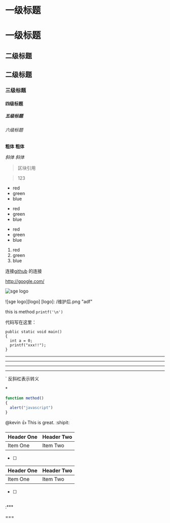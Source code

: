 # 一级标题 #
一级标题
=================================

## 二级标题

二级标题
---------------------------------

### 三级标题

#### 四级标题

##### 五级标题

###### 六级标题






**粗体**
__粗体__

*斜体*
_斜体_

>区块引用

>123

* red
* green
* blue

+ red
+ green
+ blue

- red
- green
- blue

1. red
2. green
3. blue

连接[github](https://github.com) 的连接

<http://google.com/>

![sge logo](/维护后.png)

![sge logo][logo]
[logo]: /维护后.png "adf"

this is method ``printf('\n')``

代码写在这里：
```
public static void main()
{
  int a = 0;
  printf("xxx!!");
}
```

***

* * *

*****

---

\`
反斜杠表示转义

\*


```js
function method()
{
  alert("javascript")
}
```

@kevin :+1: This is great. :shipit:

| Header One     | Header Two     |
| :------------- | :------------- |
| Item One       | Item Two       |

- [ ]


| Header One     | Header Two     |
| :------------- | :------------- |
| Item One       | Item Two       |

- [ ]

<br/>:***

===
